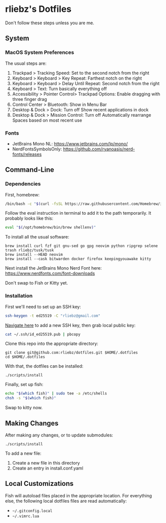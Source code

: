 # rliebz's Dotfiles

Don't follow these steps unless you are me.

## System

### MacOS System Preferences

The usual steps are:

1. Trackpad > Tracking Speed: Set to the second notch from the right
1. Keyboard > Keyboard > Key Repeat: Farthest notch on the right
1. Keyboard > Keyboard > Delay Until Repeat: Second notch from the right
1. Keyboard > Text: Turn basically everything off
1. Accessibility > Pointer Control> Trackpad Options: Enable dragging with
   three finger drag
1. Control Center > Bluetooth: Show in Menu Bar
1. Desktop & Dock > Dock: Turn off Show recent applications in dock
1. Desktop & Dock > Mission Control: Turn off Automatically rearrange Spaces
   based on most recent use

### Fonts

- JetBrains Mono NL: <https://www.jetbrains.com/lp/mono/>
- NerdFontsSymbolsOnly: <https://github.com/ryanoasis/nerd-fonts/releases>

## Command-Line

### Dependencies

First, homebrew:

```bash
/bin/bash -c "$(curl -fsSL https://raw.githubusercontent.com/Homebrew/install/HEAD/install.sh)"
```

Follow the eval instruction in terminal to add it to the path temporarily. It
probably looks like this:

```bash
eval "$(/opt/homebrew/bin/brew shellenv)"
```

To install all the usual software:

```fish
brew install curl fzf git gnu-sed go gpg neovim python ripgrep selene trash rliebz/tusk/tusk
brew install --HEAD neovim
brew install --cask bitwarden docker firefox keepingyouawake kitty
```

Next install the JetBrains Mono Nerd Font here:
<https://www.nerdfonts.com/font-downloads>

Don't swap to Fish or Kitty yet.

### Installation

First we'll need to set up an SSH key:

```bash
ssh-keygen -t ed25519 -C "rliebz@gmail.com"
```

[Navigate here][github-ssh] to add a new SSH key, then grab local public key:

```bash
cat ~/.ssh/id_ed25519.pub | pbcopy
```

Clone this repo into the appropriate directory:

```fish
git clone git@github.com:rliebz/dotfiles.git $HOME/.dotfiles
cd $HOME/.dotfiles
```

With that, the dotfiles can be installed:

```fish
./scripts/install
```

Finally, set up fish:

```bash
echo "$(which fish)" | sudo tee -a /etc/shells
chsh -s "$(which fish)"
```

Swap to kitty now.

[github-ssh]: https://github.com/settings/ssh/new

## Making Changes

After making any changes, or to update submodules:

```fish
./scripts/install
```

To add a new file:

1. Create a new file in this directory
1. Create an entry in install.conf.yaml

## Local Customizations

Fish will autoload files placed in the appropriate location. For everything
else, the following local dotfiles files are read automatically:

- `~/.gitconfig.local`
- `~/.vimrc.lua`
